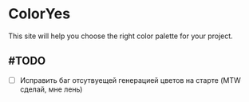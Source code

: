 # ColorYes
This site will help you choose the right color palette for your project.

#TODO
-----------
- [ ] Исправить баг отсутвуещей генерацией цветов на старте (MTW сделай, мне лень)
